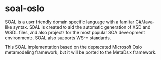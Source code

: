 # soal-oslo
SOAL is a user friendly domain specific language with a familiar C#/Java-like syntax. SOAL is created to aid the automatic generation of XSD and WSDL files, and also projects for the most popular SOA development environments. SOAL also supports WS-* standards.

This SOAL implementation based on the deprecated Microsoft Oslo metamodeling framework, but it will be ported to the MetaDslx framework.
